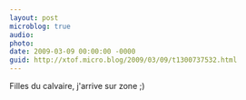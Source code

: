 ```yaml
---
layout: post
microblog: true
audio: 
photo: 
date: 2009-03-09 00:00:00 -0000
guid: http://xtof.micro.blog/2009/03/09/t1300737532.html
---
```

Filles du calvaire, j'arrive sur zone ;)
